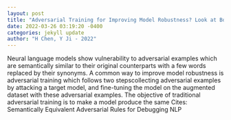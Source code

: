 ```yaml
--- 
layout: post 
title: "Adversarial Training for Improving Model Robustness? Look at Both Prediction and Interpretation" 
date: 2022-03-26 03:19:20 -0400 
categories: jekyll update 
author: "H Chen, Y Ji - 2022" 
--- 
```

Neural language models show vulnerability to adversarial examples which are semantically similar to their original counterparts with a few words replaced by their synonyms. A common way to improve model robustness is adversarial training which follows two stepscollecting adversarial examples by attacking a target model, and fine-tuning the model on the augmented dataset with these adversarial examples. The objective of traditional adversarial training is to make a model produce the same Cites: Semantically Equivalent Adversarial Rules for Debugging NLP